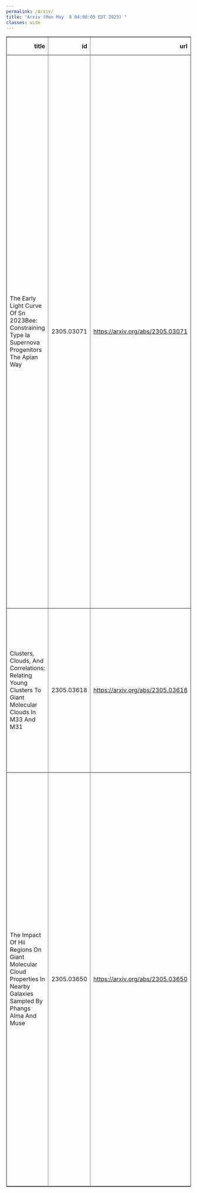 ```yaml
---
permalink: /Arxiv/
title: "Arxiv (Mon May  8 04:00:05 EDT 2023) "
classes: wide
---
```

<table border="1" class="dataframe">
  <thead>
    <tr style="text-align: right;">
      <th>title</th>
      <th>id</th>
      <th>url</th>
      <th>authors</th>
      <th>Local Authors</th>
    </tr>
  </thead>
  <tbody>
    <tr>
      <td>The Early Light Curve Of Sn 2023Bee: Constraining Type Ia Supernova   Progenitors The Apian Way</td>
      <td>2305.03071</td>
      <td><a href="https://arxiv.org/abs/2305.03071" target="_blank">https://arxiv.org/abs/2305.03071</a></td>
      <td>Griffin Hosseinzadeh, David J. Sand, Sumit K. Sarbadhicary, Stuart D. Ryder, Saurabh W. Jha, Yize Dong, K. Azalee Bostroem, Jennifer E. Andrews, Emily Hoang, Daryl Janzen, Jacob E. Jencson, Michael Lundquist, Nicolas E. Meza Retamal, Jeniveve Pearson, Manisha Shrestha, Stefano Valenti, Samuel Wyatt, Joseph Farah, D. Andrew Howell, Curtis Mccully, Megan Newsome, Estefania Padilla Gonzalez, Craig Pellegrino, Giacomo Terreran, Muzoun Alzaabi, Elizabeth M. Green, Jessica L. Gurney, Peter A. Milne, Kaycee I. Ridenhour, Nathan Smith, Paulina Soto Robles, Lindsey A. Kwok, Michaela Schwab, Mariusz Gromadzki, David A. H. Buckley, Koichi Itagaki, Daichi Hiramatsu, Laura Chomiuk, Peter Lundqvist, Joshua Haislip, Vladimir Kouprianov, Daniel E. Reichart</td>
      <td>Sumit Sarbadhicary</td>
    </tr>
    <tr>
      <td>Clusters, Clouds, And Correlations: Relating Young Clusters To Giant   Molecular Clouds In M33 And M31</td>
      <td>2305.03618</td>
      <td><a href="https://arxiv.org/abs/2305.03618" target="_blank">https://arxiv.org/abs/2305.03618</a></td>
      <td>Joshua Peltonen, Erik Rosolowsky, L. Clifton Johnson, Anil C. Seth, Julianne Dalcanton, Eric F. Bell, Jonathan Braine, Eric W. Koch, Margaret Lazzarini, Adam K. Leroy, Evan D. Skillman, Adam Smercina, Tobin Wainer, Benjamin F. Williams</td>
      <td>Adam Leroy</td>
    </tr>
    <tr>
      <td>The Impact Of Hii Regions On Giant Molecular Cloud Properties In Nearby   Galaxies Sampled By Phangs Alma And Muse</td>
      <td>2305.03650</td>
      <td><a href="https://arxiv.org/abs/2305.03650" target="_blank">https://arxiv.org/abs/2305.03650</a></td>
      <td>Antoine Zakardjian, Jérôme Pety, Cinthya N. Herrera, Annie Hughes, Elias Oakes, Kathryn Kreckel, Chris Faesi, Simon C. O. Glover, Brent Groves, Ralf S. Klessen, Sharon Meidt, Ashley Barnes, Francesco Belfiore, Ivana Bešlić, Frank Bigiel, Guillermo A. Blanc, Mélanie Chevance, Daniel A. Dale, Jakob Den Brok, Cosima Eibensteiner, Eric Emsellem, Axel García-Rodríguez, Kathryn Grasha, Eric W. Koch, Adam K. Leroy, Daizhong Liu, Rebecca Mc Elroy, Lukas Neumann, Hsi-An Pan, Miguel Querejeta, Alessandro Razza, Erik Rosolowsky, Toshiki Saito, Francesco Santoro, Eva Schinnerer, Jiyai Sun, Antonio Usero, Elizabeth J. Watkins, Thomas Williams</td>
      <td>Adam Leroy</td>
    </tr>
  </tbody>
</table>